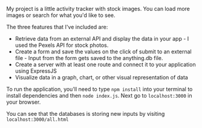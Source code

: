 My project is a little activity tracker with stock images. You can load more images or search for what you'd like to see. 


The three features that I've included are: 
* Retrieve data from an external API and display the data in your app - I used the Pexels API for stock photos.
* Create a form and save the values on the click of submit to an external file - Input from the form gets saved to the anything.db file. 
* Create a server with at least one route and connect it to your application using ExpressJS
* Visualize data in a graph, chart, or other visual representation of data

To run the application, you'll need to type `npm install` into your terminal to install dependencies and then `node index.js`. Next go to `localhost:3000` in your browser. 

You can see that the databases is storing new inputs by visiting `localhost:3000/all.html`